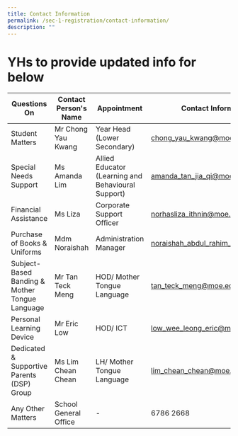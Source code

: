 ```yaml
---
title: Contact Information
permalink: /sec-1-registration/contact-information/
description: ""
---
```

# YHs to provide updated info for below


| Questions On | Contact Person's Name | Appointment | Contact Information |
| -------- | -------- | -------- | -------- |
| Student Matters    | Mr Chong Yau Kwang     | Year Head<br>(Lower Secondary)     | [chong_yau_kwang@moe.edu.sg](mailto:chong_yau_kwang@moe.edu.sg)     |
| Special Needs Support     | Ms Amanda Lim     | Allied Educator<br>(Learning and Behavioural Support)     |  [amanda_tan_jia_qi@moe.edu.sg](mailto:amanda_tan_jia_qi@moe.edu.sg)     |
| Financial Assistance     | Ms Liza     | Corporate Support Officer     |  [norhasliza_ithnin@moe.edu.sg](mailto:norhasliza_ithnin@moe.edu.sg)     |
| Purchase of Books & Uniforms     | Mdm Noraishah     | Administration Manager     |  [noraishah_abdul_rahim_a@moe.edu.sg](mailto:noraishah_abdul_rahim_a@moe.edu.sg)    |
| Subject-Based Banding & Mother Tongue Language     | Mr Tan Teck Meng     | HOD/ Mother Tongue Language     | [tan_teck_meng@moe.edu.sg](mailto:tan_teck_meng@moe.edu.sg)     |
| Personal Learning Device     | Mr Eric Low     | HOD/ ICT     | [low_wee_leong_eric@moe.edu.sg](mailto:low_wee_leong_eric@moe.edu.sg)     |
| Dedicated & Supportive Parents (DSP) Group     | Ms Lim Chean Chean     | LH/ Mother Tongue Language     | [lim_chean_chean@moe.edu.sg](mailto:lim_chean_chean@moe.edu.sg)     |
| Any Other Matters    | School General Office     | -     | 6786 2668   |